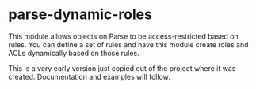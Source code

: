parse-dynamic-roles
===================

This module allows objects on Parse to be access-restricted based on rules. You can define a set of rules and have this module create roles and ACLs dynamically based on those rules.

This is a very early version just copied out of the project where it was created. Documentation and examples will follow.
